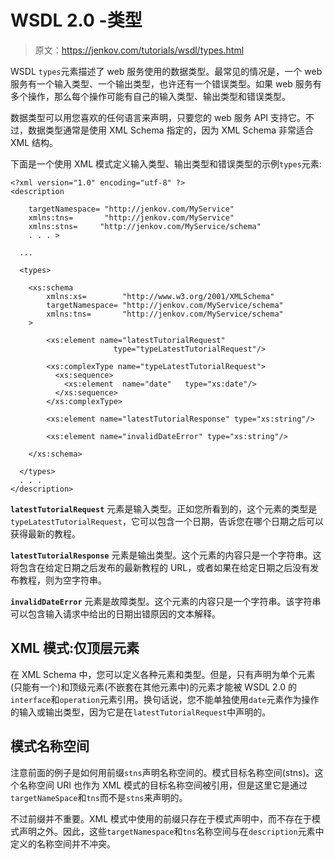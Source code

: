 # WSDL 2.0 -类型

> 原文：<https://jenkov.com/tutorials/wsdl/types.html>

WSDL `types`元素描述了 web 服务使用的数据类型。最常见的情况是，一个 web 服务有一个输入类型、一个输出类型，也许还有一个错误类型。如果 web 服务有多个操作，那么每个操作可能有自己的输入类型、输出类型和错误类型。

数据类型可以用您喜欢的任何语言来声明，只要您的 web 服务 API 支持它。不过，数据类型通常是使用 XML Schema 指定的，因为 XML Schema 非常适合 XML 结构。

下面是一个使用 XML 模式定义输入类型、输出类型和错误类型的示例`types`元素:

```
<?xml version="1.0" encoding="utf-8" ?>
<description

    targetNamespace= "http://jenkov.com/MyService"
    xmlns:tns=       "http://jenkov.com/MyService"
    xmlns:stns=     "http://jenkov.com/MyService/schema"
    . . . >

  ...

  <types>

    <xs:schema
        xmlns:xs=        "http://www.w3.org/2001/XMLSchema"
        targetNamespace= "http://jenkov.com/MyService/schema"
        xmlns:tns=       "http://jenkov.com/MyService/schema"
    >

        <xs:element name="latestTutorialRequest"
                       type="typeLatestTutorialRequest"/>

        <xs:complexType name="typeLatestTutorialRequest">
          <xs:sequence>
            <xs:element  name="date"   type="xs:date"/>
          </xs:sequence>
        </xs:complexType>

        <xs:element name="latestTutorialResponse" type="xs:string"/>

        <xs:element name="invalidDateError" type="xs:string"/>

    </xs:schema>

  </types>
  . . .
</description>

```

**`latestTutorialRequest`** 元素是输入类型。正如您所看到的，这个元素的类型是`typeLatestTutorialRequest`，它可以包含一个日期，告诉您在哪个日期之后可以获得最新的教程。

**`latestTutorialResponse`** 元素是输出类型。这个元素的内容只是一个字符串。这将包含在给定日期之后发布的最新教程的 URL，或者如果在给定日期之后没有发布教程，则为空字符串。

**`invalidDateError`** 元素是故障类型。这个元素的内容只是一个字符串。该字符串可以包含输入请求中给出的日期出错原因的文本解释。

## XML 模式:仅顶层元素

在 XML Schema 中，您可以定义各种元素和类型。但是，只有声明为单个元素(只能有一个)和顶级元素(不嵌套在其他元素中)的元素才能被 WSDL 2.0 的`interface`和`operation`元素引用。换句话说，您不能单独使用`date`元素作为操作的输入或输出类型，因为它是在`latestTutorialRequest`中声明的。

## 模式名称空间

注意前面的例子是如何用前缀`stns`声明名称空间的。模式目标名称空间(stns)。这个名称空间 URI 也作为 XML 模式的目标名称空间被引用，但是这里它是通过`targetNameSpace`和`tns`而不是`stns`来声明的。

不过前缀并不重要。XML 模式中使用的前缀只存在于模式声明中，而不存在于模式声明之外。因此，这些`targetNamespace`和`tns`名称空间与在`description`元素中定义的名称空间并不冲突。